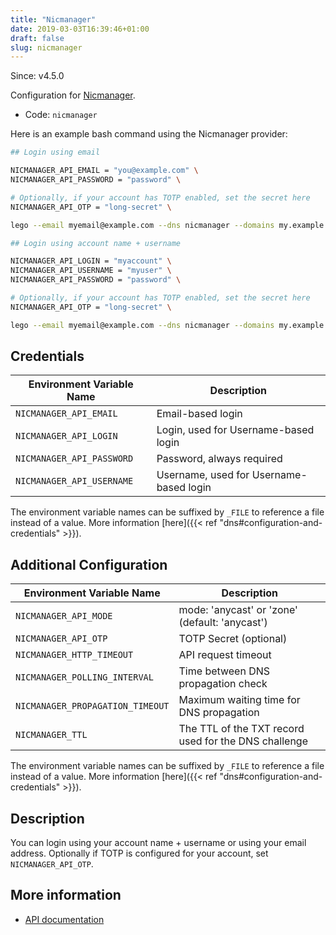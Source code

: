 ```yaml
---
title: "Nicmanager"
date: 2019-03-03T16:39:46+01:00
draft: false
slug: nicmanager
---
```


<!-- THIS DOCUMENTATION IS AUTO-GENERATED. PLEASE DO NOT EDIT. -->
<!-- providers/dns/nicmanager/nicmanager.toml -->
<!-- THIS DOCUMENTATION IS AUTO-GENERATED. PLEASE DO NOT EDIT. -->

Since: v4.5.0

Configuration for [Nicmanager](https://www.nicmanager.com/).


<!--more-->

- Code: `nicmanager`

Here is an example bash command using the Nicmanager provider:

```bash
## Login using email

NICMANAGER_API_EMAIL = "you@example.com" \
NICMANAGER_API_PASSWORD = "password" \

# Optionally, if your account has TOTP enabled, set the secret here
NICMANAGER_API_OTP = "long-secret" \

lego --email myemail@example.com --dns nicmanager --domains my.example.org run

## Login using account name + username

NICMANAGER_API_LOGIN = "myaccount" \
NICMANAGER_API_USERNAME = "myuser" \
NICMANAGER_API_PASSWORD = "password" \

# Optionally, if your account has TOTP enabled, set the secret here
NICMANAGER_API_OTP = "long-secret" \

lego --email myemail@example.com --dns nicmanager --domains my.example.org run
```




## Credentials

| Environment Variable Name | Description |
|-----------------------|-------------|
| `NICMANAGER_API_EMAIL` | Email-based login |
| `NICMANAGER_API_LOGIN` | Login, used for Username-based login |
| `NICMANAGER_API_PASSWORD` | Password, always required |
| `NICMANAGER_API_USERNAME` | Username, used for Username-based login |

The environment variable names can be suffixed by `_FILE` to reference a file instead of a value.
More information [here]({{< ref "dns#configuration-and-credentials" >}}).


## Additional Configuration

| Environment Variable Name | Description |
|--------------------------------|-------------|
| `NICMANAGER_API_MODE` | mode: 'anycast' or 'zone' (default: 'anycast') |
| `NICMANAGER_API_OTP` | TOTP Secret (optional) |
| `NICMANAGER_HTTP_TIMEOUT` | API request timeout |
| `NICMANAGER_POLLING_INTERVAL` | Time between DNS propagation check |
| `NICMANAGER_PROPAGATION_TIMEOUT` | Maximum waiting time for DNS propagation |
| `NICMANAGER_TTL` | The TTL of the TXT record used for the DNS challenge |

The environment variable names can be suffixed by `_FILE` to reference a file instead of a value.
More information [here]({{< ref "dns#configuration-and-credentials" >}}).

## Description

You can login using your account name + username or using your email address.
Optionally if TOTP is configured for your account, set `NICMANAGER_API_OTP`.



## More information

- [API documentation](https://api.nicmanager.com/docs/v1/)

<!-- THIS DOCUMENTATION IS AUTO-GENERATED. PLEASE DO NOT EDIT. -->
<!-- providers/dns/nicmanager/nicmanager.toml -->
<!-- THIS DOCUMENTATION IS AUTO-GENERATED. PLEASE DO NOT EDIT. -->
